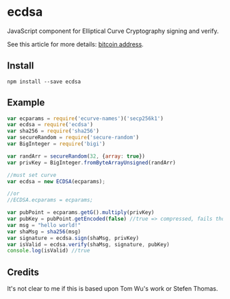 ecdsa
======

JavaScript component for Elliptical Curve Cryptography signing and verify.


See this article for more details: [bitcoin address](http://procbits.com/2013/08/27/generating-a-bitcoin-address-with-javascript).



Install
-------

    npm install --save ecdsa


Example
-------

```js
var ecparams = require('ecurve-names')('secp256k1')
var ecdsa = require('ecdsa')
var sha256 = require('sha256')
var secureRandom = require('secure-random')
var BigInteger = require('bigi')

var randArr = secureRandom(32, {array: true})
var privKey = BigInteger.fromByteArrayUnsigned(randArr)

//must set curve
var ecdsa = new ECDSA(ecparams);

//or
//ECDSA.ecparams = ecparams;

var pubPoint = ecparams.getG().multiply(privKey)
var pubKey = pubPoint.getEncoded(false) //true => compressed, fails though, must investigate
var msg = "hello world!"
var shaMsg = sha256(msg)
var signature = ecdsa.sign(shaMsg, privKey)
var isValid = ecdsa.verify(shaMsg, signature, pubKey)
console.log(isValid) //true
```


Credits
-------

It's not clear to me if this is based upon Tom Wu's work or Stefen Thomas. 



